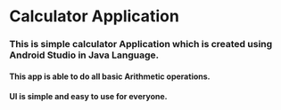 # Calculator Application

### This is simple calculator Application which is created using Android Studio in Java Language.
#### This app is able to do all basic Arithmetic operations.
#### UI is simple and easy to use for everyone.
